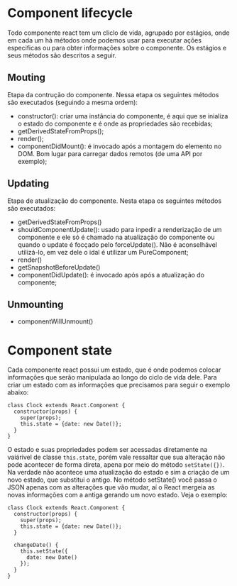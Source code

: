 # Component lifecycle
Todo componente react tem um cliclo de vida, agrupado por estágios, onde em cada um há métodos onde podemos usar para executar ações especificas ou para obter informações sobre o componente. Os estágios e seus métodos são descritos a seguir.

## Mouting 
Etapa da contrução do componente. Nessa etapa os seguintes métodos são executados (seguindo a mesma ordem):

- constructor(): criar uma instância do componente, é aqui que se inializa o estado do componente e é onde as propriedades são recebidas;
- getDerivedStateFromProps();
- render();
- componentDidMount(): é invocado após a montagem do elemento no DOM. Bom lugar para carregar dados remotos (de uma API por exemplo);

## Updating
Etapa de atualização do componente. Nesta etapa os seguintes métodos são executados:

- getDerivedStateFromProps()
- shouldComponentUpdate(): usado para inpedir a renderização de um componente e ele só é chamado na atualização do componente ou quando o update é focçado pelo forceUpdate(). Não é aconselhável utilizá-lo, em vez dele o idal é utilizar um PureComponent;
- render()
- getSnapshotBeforeUpdate()
- componentDidUpdate(): é invocado após após a atualização do componente;

## Unmounting

- componentWillUnmount()

# Component state

Cada componente react possui um estado, que é onde podemos colocar informações que serão manipulada ao longo do ciclo de vida dele. Para criar um estado com as informações que precisamos para seguir o exemplo abaixo:

```JS
class Clock extends React.Component {
  constructor(props) {
    super(props);
    this.state = {date: new Date()};
  }
}
```

O estado e suas propriedades podem ser acessadas diretamente na vaiárivel de classe `this.state`, porém vale ressaltar que sua alteração não pode acontecer de forma direta, apena por meio do método `setState({})`. Na verdade não acontece uma atualização do estado e sim a criação de um novo estado, que substitui o antigo. No método setState() você passa o JSON apenas com as alterações que vão mudar, aí o React mergeia as novas informações com a antiga gerando um novo estado. Veja o exemplo:

```JS
class Clock extends React.Component {
  constructor(props) {
    super(props);
    this.state = {date: new Date()};
  }

  changeDate() {
    this.setState({
      date: new Date()
    });
  }
}
```